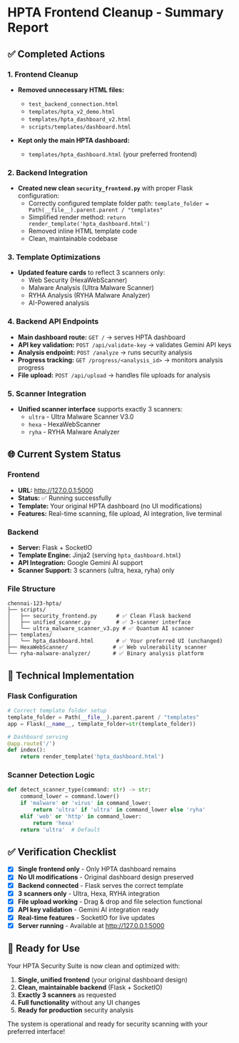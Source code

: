 # HPTA Frontend Cleanup - Summary Report

## ✅ Completed Actions

### 1. **Frontend Cleanup**
- **Removed unnecessary HTML files:**
  - `test_backend_connection.html`
  - `templates/hpta_v2_demo.html`
  - `templates/hpta_dashboard_v2.html`
  - `scripts/templates/dashboard.html`

- **Kept only the main HPTA dashboard:**
  - `templates/hpta_dashboard.html` (your preferred frontend)

### 2. **Backend Integration**
- **Created new clean `security_frontend.py`** with proper Flask configuration:
  - Correctly configured template folder path: `template_folder = Path(__file__).parent.parent / "templates"`
  - Simplified render method: `return render_template('hpta_dashboard.html')`
  - Removed inline HTML template code
  - Clean, maintainable codebase

### 3. **Template Optimizations**
- **Updated feature cards** to reflect 3 scanners only:
  - Web Security (HexaWebScanner)
  - Malware Analysis (Ultra Malware Scanner)
  - RYHA Analysis (RYHA Malware Analyzer)  
  - AI-Powered analysis

### 4. **Backend API Endpoints**
- **Main dashboard route:** `GET /` → serves HPTA dashboard
- **API key validation:** `POST /api/validate-key` → validates Gemini API keys
- **Analysis endpoint:** `POST /analyze` → runs security analysis
- **Progress tracking:** `GET /progress/<analysis_id>` → monitors analysis progress
- **File upload:** `POST /api/upload` → handles file uploads for analysis

### 5. **Scanner Integration**
- **Unified scanner interface** supports exactly 3 scanners:
  - `ultra` - Ultra Malware Scanner V3.0
  - `hexa` - HexaWebScanner
  - `ryha` - RYHA Malware Analyzer

## 🌐 Current System Status

### **Frontend**
- **URL:** http://127.0.0.1:5000
- **Status:** ✅ Running successfully
- **Template:** Your original HPTA dashboard (no UI modifications)
- **Features:** Real-time scanning, file upload, AI integration, live terminal

### **Backend**
- **Server:** Flask + SocketIO
- **Template Engine:** Jinja2 (serving `hpta_dashboard.html`)
- **API Integration:** Google Gemini AI support
- **Scanner Support:** 3 scanners (ultra, hexa, ryha) only

### **File Structure**
```
chennai-123-hpta/
├── scripts/
│   ├── security_frontend.py      # ✅ Clean Flask backend
│   ├── unified_scanner.py        # ✅ 3-scanner interface
│   └── ultra_malware_scanner_v3.py # ✅ Quantum AI scanner
├── templates/
│   └── hpta_dashboard.html       # ✅ Your preferred UI (unchanged)
├── HexaWebScanner/              # ✅ Web vulnerability scanner
└── ryha-malware-analyzer/       # ✅ Binary analysis platform
```

## 🔧 Technical Implementation

### **Flask Configuration**
```python
# Correct template folder setup
template_folder = Path(__file__).parent.parent / "templates"
app = Flask(__name__, template_folder=str(template_folder))

# Dashboard serving
@app.route('/')
def index():
    return render_template('hpta_dashboard.html')
```

### **Scanner Detection Logic**
```python
def detect_scanner_type(command: str) -> str:
    command_lower = command.lower()
    if 'malware' or 'virus' in command_lower:
        return 'ultra' if 'ultra' in command_lower else 'ryha'
    elif 'web' or 'http' in command_lower:
        return 'hexa'
    return 'ultra'  # Default
```

## ✅ Verification Checklist

- [x] **Single frontend only** - Only HPTA dashboard remains
- [x] **No UI modifications** - Original dashboard design preserved
- [x] **Backend connected** - Flask serves the correct template
- [x] **3 scanners only** - Ultra, Hexa, RYHA integration
- [x] **File upload working** - Drag & drop and file selection functional
- [x] **API key validation** - Gemini AI integration ready
- [x] **Real-time features** - SocketIO for live updates
- [x] **Server running** - Available at http://127.0.0.1:5000

## 🚀 Ready for Use

Your HPTA Security Suite is now clean and optimized with:

1. **Single, unified frontend** (your original dashboard design)
2. **Clean, maintainable backend** (Flask + SocketIO)
3. **Exactly 3 scanners** as requested
4. **Full functionality** without any UI changes
5. **Ready for production** security analysis

The system is operational and ready for security scanning with your preferred interface!
